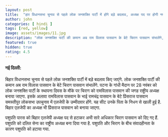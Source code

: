 ```yaml
---
layout: post
title:  "हार विधानसभा चुनाव से पहले लोक जनशक्ति पार्टी में होंगे बड़े बदलाव, अध्यक्ष पद पर होगी नए नेता की ताजपोशी"
author: john
categories: [ hindi ]
tags: [red, yellow]
image: assets/images/11.jpg
description: "लोक जनशक्ति पार्टी की कमान अब राम विलास पासवान के बेटे चिराग पासवान संभालेंगे, बिहार एलजेपी का अध्यक्ष भतीजे प्रिंसराज पासवान को बनाया जाएगा"
featured: true
hidden: true
rating: 4.5
---
```


#### नई दिल्ली:
बिहार विधानसभा चुनाव से पहले लोक जनशक्ति पार्टी में बड़े बदलाव किए जाएंगे. लोक जनशक्ति पार्टी की कमान अब राम विलास पासवान के बेटे चिराग पासवान संभालेंगे. पटना के गांधी मैदान पर 28 नवंबर को लोक जनशक्ति पार्टी के स्थापना दिवस के मौके पर चिराग को रामविलास पासवान की जगह राष्ट्रीय अध्यक्ष बनाया जाएगा. इसके अलावा रामविलास पासवान के भाई रामचंद्र पासवान के बेटे प्रिंसराज पासवान समस्तीपुर लोकसभा उपचुनाव में एलजेपी के उम्मीदवार होंगे. यह सीट उनके पिता के निधन से खाली हुई है. बिहार एलजेपी का अध्यक्ष भी प्रिंसराज पासवान को बनाया जाएगा.

पशुपति पारस को बिहार एलजेपी अध्यक्ष पद से हटाकर अभी सारे अधिकार चिराग पासवान को दिए गए हैं. पशुपति को दलित सेना का राष्ट्रीय अध्यक्ष बना दिया गया है. पशुपति और चिराग के बीच संवादहीनता के कारण पशुपति को हटाया गया.
